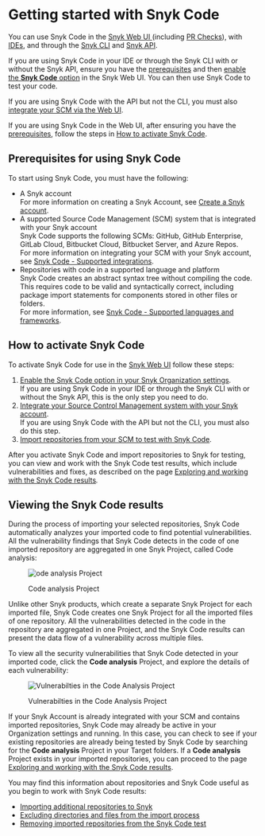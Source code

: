 # Getting started with Snyk Code

You can use Snyk Code in the [Snyk Web UI ](../../../getting-started/quickstart/create-a-snyk-account/logging-in-to-an-existing-account.md)(including [PR Checks](../../run-pr-checks/)), with [IDEs](../../../integrations/ide-tools/), and through the [Snyk CLI](../../../snyk-cli/) and [Snyk API](../../../snyk-api/).

If you are using Snyk Code in your IDE or through the Snyk CLI with or without the Snyk API, ensure you have the [prerequisites](./#prerequisites-for-using-snyk-code) and then [enable the **Snyk Code** option](enabling-the-snyk-code-option-in-an-organization.md) in the Snyk Web UI. You can then use Snyk Code to test your code.

If you are using Snyk Code with the API but not the CLI, you must also [integrate your SCM via the Web UI](integrating-your-source-control-system-with-your-snyk-account.md).

If you are using Snyk Code in the Web UI, after ensuring you have the [prerequisites](./#prerequisites-for-using-snyk-code), follow the steps in [How to activate Snyk Code](./#how-to-activate-snyk-code).

## **Prerequisites for using Snyk Code**

To start using Snyk Code, you must have the following:

* A Snyk account\
  For more information on creating a Snyk Account, see [Create a Snyk account](../../../getting-started/quickstart/create-a-snyk-account/).
* A supported Source Code Management (SCM) system that is integrated with your Snyk account\
  Snyk Code supports the following SCMs: GitHub, GitHub Enterprise, GitLab Cloud, Bitbucket Cloud, Bitbucket Server, and Azure Repos.\
  For more information on integrating your SCM with your Snyk account, see [Snyk Code - Supported integrations](../snyk-code-key-features/snyk-code-supported-integrations.md).
* Repositories with code in a supported language and platform\
  Snyk Code creates an abstract syntax tree without compiling the code. This requires code to be valid and syntactically correct, including package import statements for components stored in other files or folders.\
  For more information, see [Snyk Code - Supported languages and frameworks](../snyk-code-supported-languages-and-frameworks.md).

## **How to activate Snyk Code**

To activate Snyk Code for use in the [Snyk Web UI](../../../getting-started/quickstart/create-a-snyk-account/logging-in-to-an-existing-account.md) follow these steps:

1. [Enable the Snyk Code option in your Snyk Organization settings](enabling-the-snyk-code-option-in-an-organization.md).\
   If you are using Snyk Code in your IDE or through the Snyk CLI with or without the Snyk API, this is the only step you need to do.
2. [Integrate your Source Control Management system with your Snyk account](integrating-your-source-control-system-with-your-snyk-account.md).\
   If you are using Snyk Code with the API but not the CLI, you must also do this step.
3. [Import repositories from your SCM to test with Snyk Code](importing-repositories-for-snyk-code-testing.md).

After you activate Snyk Code and import repositories to Snyk for testing, you can view and work with the Snyk Code test results, which include vulnerabilities and fixes, as described on the page [Exploring and working with the Snyk Code results](../exploring-and-working-with-snyk-code-results-in-the-web-ui/)_._

## **Viewing the Snyk Code results**

During the process of importing your selected repositories, Snyk Code automatically analyzes your imported code to find potential vulnerabilities. All the vulnerability findings that Snyk Code detects in the code of one imported repository are aggregated in one Snyk Project, called Code analysis:

<figure><img src="../../../.gitbook/assets/SnykCode1.png" alt="ode analysis Project"><figcaption><p>Code analysis Project</p></figcaption></figure>

Unlike other Snyk products, which create a separate Snyk Project for each imported file, Snyk Code creates one Snyk Project for all the imported files of one repository. All the vulnerabilities detected in the code in the repository are aggregated in one Project, and the Snyk Code results can present the data flow of a vulnerability across multiple files.

To view all the security vulnerabilities that Snyk Code detected in your imported code, click the **Code analysis** Project, and explore the details of each vulnerability:

<figure><img src="../../../.gitbook/assets/SnykCode2.png" alt="Vulnerabilties in the Code Analysis Project"><figcaption><p>Vulnerabilties in the Code Analysis Project</p></figcaption></figure>

If your Snyk Account is already integrated with your SCM and contains imported repositories, Snyk Code may already be active in your Organization settings and running. In this case, you can check to see if your existing repositories are already being tested by Snyk Code by searching for the **Code analysis** Project in your Target folders. If a **Code analysis** Project exists in your imported repositories, you can proceed to the page [Exploring and working with the Snyk Code results](../exploring-and-working-with-snyk-code-results-in-the-web-ui/).

You may find this information about repositories and Snyk Code useful as you begin to work with Snyk Code results:

* [Importing additional repositories to Snyk](../snyk-code-and-your-repositories/importing-additional-repositories-to-snyk.md)
* [Excluding directories and files from the import process](../snyk-code-and-your-repositories/excluding-directories-and-files-from-the-import-process.md)
* [Removing imported repositories from the Snyk Code test](../snyk-code-and-your-repositories/removing-imported-repositories-from-snyk-code-testing.md)

##

